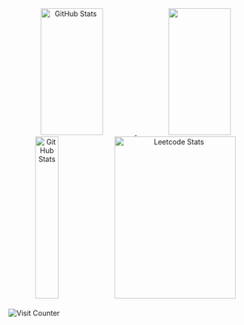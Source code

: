 <div align="center">
  <a href="https://www.github.com/gloomage/bidding-scraping">
    <img width="49.5%" height="250px" src="https://github-readme-stats.vercel.app/api?username=gloomage&show_icons=true&theme=nord&border_color=40526e&include_all_commits=true&count_private=true" alt="GitHub Stats"/>
  </a>
  <a href="https://www.github.com/gloomage/simple_webchat">
    <img width="49.5%" height="250px" src="https://github-readme-stats.vercel.app/api/pin/?username=gloomage&repo=simple_webchat&theme=nord&hide_border=true" />
  </a>
</div>

<div align="center">  
  <img width="30%" height="320px" src="https://github-readme-stats.vercel.app/api/top-langs/?username=gloomage&langs_count=7&theme=nord&border_color=40526e" alt="GitHub Stats">
  <img width="69%" height="320px" src="https://leetcard.jacoblin.cool/gloomage?theme=nord&ext=heatmap&border_color=40526e&width=610" alt="Leetcode Stats">
</div>
<br>
<div>
  <img src="https://komarev.com/ghpvc/?username=gloomage&color=40526e" alt="Visit Counter" />
</div>






